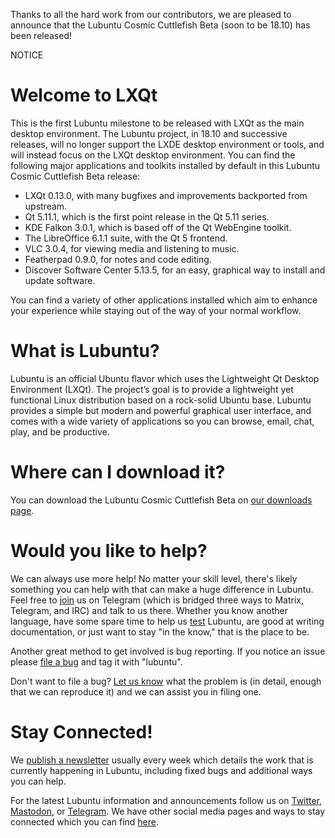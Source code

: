 Thanks to all the hard work from our contributors, we are pleased to announce that the Lubuntu Cosmic Cuttlefish Beta (soon to be 18.10) has been released!

NOTICE

# Welcome to LXQt

This is the first Lubuntu milestone to be released with LXQt as the main desktop environment. The Lubuntu project, in 18.10 and successive releases, will no longer support the LXDE desktop environment or tools, and will instead focus on the LXQt desktop environment. You can find the following major applications and toolkits installed by default in this Lubuntu Cosmic Cuttlefish Beta release:

 - LXQt 0.13.0, with many bugfixes and improvements backported from upstream.
 - Qt 5.11.1, which is the first point release in the Qt 5.11 series.
 - KDE Falkon 3.0.1, which is based off of the Qt WebEngine toolkit.
 - The LibreOffice 6.1.1 suite, with the Qt 5 frontend.
 - VLC 3.0.4, for viewing media and listening to music.
 - Featherpad 0.9.0, for notes and code editing.
 - Discover Software Center 5.13.5, for an easy, graphical way to install and update software.

You can find a variety of other applications installed which aim to enhance your experience while staying out of the way of your normal workflow.

# What is Lubuntu?

Lubuntu is an official Ubuntu flavor which uses the Lightweight Qt Desktop Environment (LXQt). The project’s goal is to provide a lightweight yet functional Linux distribution based on a rock-solid Ubuntu base. Lubuntu provides a simple but modern and powerful graphical user interface, and comes with a wide variety of applications so you can browse, email, chat, play, and be productive.

# Where can I download it?

You can download the Lubuntu Cosmic Cuttlefish Beta on [our downloads page](https://lubuntu.me/downloads/).

# Would you like to help?

We can always use more help! No matter your skill level, there's likely something you can help with that can make a huge difference in Lubuntu. Feel free to [join](https://lubuntu.me/links/) us on Telegram (which is bridged three ways to Matrix, Telegram, and IRC) and talk to us there. Whether you know another language, have some spare time to help us [test](https://phab.lubuntu.me/w/testing/) Lubuntu, are good at writing documentation, or just want to stay "in the know," that is the place to be.

Another great method to get involved is bug reporting. If you notice an issue please [file a bug](https://bugs.launchpad.net/lubuntu/+filebug) and tag it with "lubuntu".

Don't want to file a bug? [Let us know](https://lubuntu.me/links/) what the problem is (in detail, enough that we can reproduce it) and we can assist you in filing one.

# Stay Connected!

We [publish a newsletter](https://lubuntu.me/category/newsletter/) usually every week which details the work that is currently happening in Lubuntu, including fixed bugs and additional ways you can help.

For the latest Lubuntu information and announcements follow us on [Twitter](https://twitter.com/LubuntuOfficial), [Mastodon](https://mastodon.technology/@lubuntu), or [Telegram](https://t.me/LubuntuOfficial). We have other social media pages and ways to stay connected which you can find [here](https://lubuntu.me/links/).
